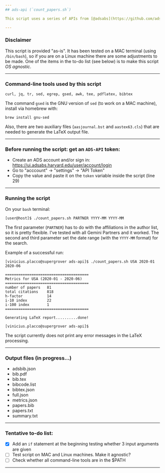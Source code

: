 ```yaml
---
## ads-api (`count_papers.sh`)

This script uses a series of APIs from [@adsabs](https://github.com/adsabs), described in https://github.com/adsabs/adsabs-dev-api.

---
```

### Disclaimer 

This script is provided "as-is". It has been tested on a MAC terminal (using `/bin/bash`), so if you are on a Linux machine there are some adjustments to be made. One of the items in the to-do list (see below) is to make this script *OS agnostic*.

---
### Command-line tools used by this script

    curl, jq, tr, sed, egrep, gsed, awk, tee, pdflatex, bibtex

The command `gsed` is the GNU version of `sed` (to work on a MAC machine), install via homebrew with:

    brew install gnu-sed

Also, there are two auxiliary files (`aasjournal.bst` and `aastex63.cls`) that are needed to generate the LaTeX output file.

---
### Before running the script: get an `ADS-API` token:

- Create an ADS account and/or sign in: https://ui.adsabs.harvard.edu/user/account/login
- Go to "acccount" -> "settings" -> "API Token"
- Copy the value and paste it on the `token` variable inside the script (line 29) 

---
### Running the script

On your `bash` terminal:

    [user@host]$ ./count_papers.sh PARTNER YYYY-MM YYYY-MM

The first parameter (`PARTNER`) has to do with the affiliations in the author list, so it is pretty flexible. I've tested with all Gemini Partners and it worked. The second and third parameter set the date range (with the `YYYY-MM` format) for the search.

Example of a successful run:

    [vinicius.placco@supergrover ads-api]$ ./count_papers.sh USA 2020-01 2020-06
    
    ======================================
    Metrics for USA (2020-01 - 2020-06)
    ======================================
    number of papers   81
    total citations    818
    h-factor           14
    i-10 index         22
    i-100 index        1
    ======================================
    
    Generating LaTeX report..........done!
    
    [vinicius.placco@supergrover ads-api]$

The script currently does not print any error messages in the LaTeX processing.

---
### Output files (in progress...)

- adsbib.json
- bib.pdf
- bib.tex
- bibcode.list
- bibtex.json
- full.json
- metrics.json
- papers.bib
- papers.txt
- summary.txt

---
### Tentative to-do list:

- [x] Add an `if` statement at the beginning testing whether 3 input arguments are given
- [ ] Test script on MAC and Linux machines. Make it agnostic?
- [ ] Check whether all command-line tools are in the $PATH

---
